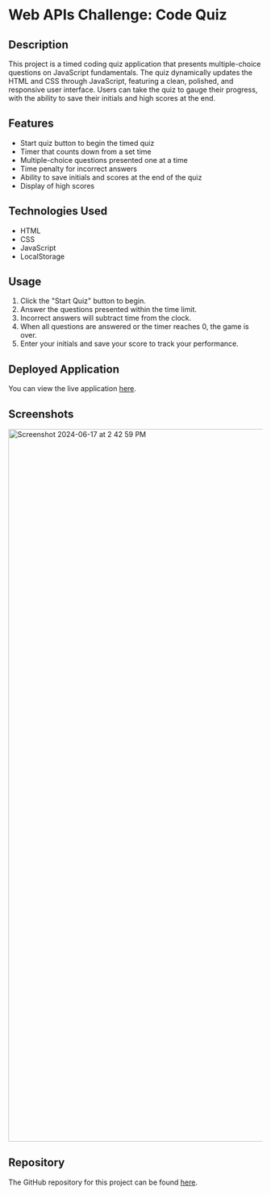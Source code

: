 # Web APIs Challenge: Code Quiz

## Description

This project is a timed coding quiz application that presents multiple-choice questions on JavaScript fundamentals. The quiz dynamically updates the HTML and CSS through JavaScript, featuring a clean, polished, and responsive user interface. Users can take the quiz to gauge their progress, with the ability to save their initials and high scores at the end.

## Features

- Start quiz button to begin the timed quiz
- Timer that counts down from a set time
- Multiple-choice questions presented one at a time
- Time penalty for incorrect answers
- Ability to save initials and scores at the end of the quiz
- Display of high scores

## Technologies Used

- HTML
- CSS
- JavaScript
- LocalStorage

## Usage

1. Click the "Start Quiz" button to begin.
2. Answer the questions presented within the time limit.
3. Incorrect answers will subtract time from the clock.
4. When all questions are answered or the timer reaches 0, the game is over.
5. Enter your initials and save your score to track your performance.

## Deployed Application

You can view the live application [here](https://sandhu559.github.io/Week-4/).

## Screenshots

<img width="1414" alt="Screenshot 2024-06-17 at 2 42 59 PM" src="https://github.com/sandhu559/Week-4/assets/152825692/0e9477d1-71c8-43c1-a13e-03cafa1b16d3">


## Repository

The GitHub repository for this project can be found [here](https://github.com/sandhu559/Week-4).

